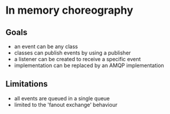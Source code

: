 # In memory choreography

## Goals

* an event can be any class
* classes can publish events by using a publisher
* a listener can be created to receive a specific event
* implementation can be replaced by an AMQP implementation

## Limitations

* all events are queued in a single queue
* limited to the 'fanout exchange' behaviour